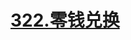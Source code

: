 # [322.零钱兑换](https://leetcode.cn/problems/coin-change/)

<SourceCode src="../.leetcode/322.零钱兑换.ts" />
